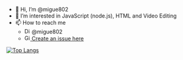 - 👋 Hi, I’m @migue802
- 👀 I’m interested in JavaScript (node.js), HTML and Video Editing
- 📫 How to reach me 
   - <img src="https://edent.github.io/SuperTinyIcons/images/svg/discord.svg" width="15" title="Discord" /> @migue802
   - [<img src="https://edent.github.io/SuperTinyIcons/images/svg/github.svg" width="15" title="GitHub" /> Create an issue here](https://github.com/migue802/migue802/discussions/categories/general)

[![Top Langs](https://github-readme-stats.vercel.app/api/top-langs/?username=migue802)](https://github.com/anuraghazra/github-readme-stats)
